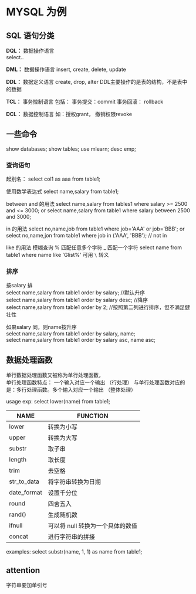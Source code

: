 # MYSQL 为例

## SQL 语句分类

**DQL：** 
	数据操作语言  
	select..

**DML：** 
	数据操作语言 
	insert, create, delete, update 
 
**DDL：** 
	数据定义语言 
	create, drop, alter
	DDL主要操作的是表的结构，不是表中的数据

**TCL：** 
	事务控制语言
	包括：
		事务提交：commit 
		事务回滚： rollback 

**DCL：** 
	数据控制语言
	如：授权grant， 撤销权限revoke


## 一些命令

show databases;
show tables;
use mlearn;
desc emp;

### 查询语句

起别名：
select col1 as aaa from table1;

使用数学表达式
select name,salary from table1;

between and 的用法
select name,salary from tables1 where  salary >= 2500 and <= 3000;
or
select name,salary from table1 where salary between 2500 and 3000;

in 的用法
select no,name,job from table1 where job='AAA' or job='BBB';
or 
select no,name,jon from table1 where job in ('AAA', 'BBB');
// not in

like 的用法
模糊查询
% 匹配任意多个字符
\_  匹配一个字符
select name from table1 where name like 'Glist%'
可用 `\` 转义

### 排序

按salary 排  
select name,salary from table1 order by salary;    //默认升序  
select name,salary from table1 order by salary desc;    //降序  
select name,salary from table1 order by 2;           //按照第二列进行排序，但不满足健壮性  

如果salary 同，则name按升序  
select name,salary from table1 order by salary, name;  
select name,salary from table1 order by salary asc, name asc;  


## 数据处理函数

单行数据处理函数又被称为单行处理函数，  
单行处理函数特点： 一个输入对应一个输出  （行处理）
与单行处理函数对应的是：多行处理函数。多个输入对应一个输出 （整体处理）  

usage exp:
select lower(name) from table1;

| NAME | FUNCTION |
| ---- | ---- |
| lower | 转换为小写 |
| upper | 转换为大写 |
| substr | 取子串 |
| length | 取长度 |
| trim | 去空格 |
| str_to_data | 将字符串转换为日期 |
| date_format | 设置千分位 |
| round | 四舍五入 |
| rand() | 生成随机数 |
| ifnull | 可以将 null 转换为一个具体的数值 |
| concat | 进行字符串的拼接 |

examples:
select substr(name, 1, 1) as name from table1;













## attention

字符串要加单引号